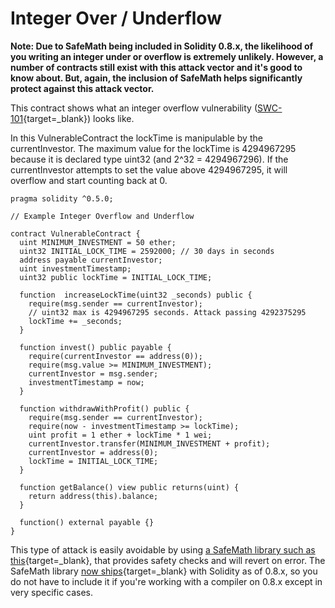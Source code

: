 Integer Over / Underflow
========================

**Note: Due to SafeMath being included in Solidity 0.8.x, the likelihood of you writing an integer under or overflow is extremely unlikely. However, a number of contracts still exist with this attack vector and it's good to know about. But, again, the inclusion of SafeMath helps significantly protect against this attack vector.**

This contract shows what an integer overflow vulnerability ([SWC-101](https://swcregistry.io/docs/SWC-101){target=_blank}) looks like.

In this VulnerableContract the lockTime is manipulable by the currentInvestor. The maximum value for the lockTime is 4294967295 because it is declared type uint32 (and 2^32 = 4294967296). If the currentInvestor attempts to set the value above 4294967295, it will overflow and start counting back at 0.

```
pragma solidity ^0.5.0;

// Example Integer Overflow and Underflow  

contract VulnerableContract {    
  uint MINIMUM_INVESTMENT = 50 ether;    
  uint32 INITIAL_LOCK_TIME = 2592000; // 30 days in seconds    
  address payable currentInvestor;    
  uint investmentTimestamp;    
  uint32 public lockTime = INITIAL_LOCK_TIME;      
  
  function  increaseLockTime(uint32 _seconds) public {        
    require(msg.sender == currentInvestor);        
    // uint32 max is 4294967295 seconds. Attack passing 4292375295
    lockTime += _seconds;     
  }          
  
  function invest() public payable {        
    require(currentInvestor == address(0));        
    require(msg.value >= MINIMUM_INVESTMENT);        
    currentInvestor = msg.sender;        
    investmentTimestamp = now;    
  }          
  
  function withdrawWithProfit() public {        
    require(msg.sender == currentInvestor);        
    require(now - investmentTimestamp >= lockTime);        
    uint profit = 1 ether + lockTime * 1 wei;        
    currentInvestor.transfer(MINIMUM_INVESTMENT + profit);        
    currentInvestor = address(0);        
    lockTime = INITIAL_LOCK_TIME;    
  }          
  
  function getBalance() view public returns(uint) {        
    return address(this).balance;    
  }          
  
  function() external payable {}
}
```
    
This type of attack is easily avoidable by using [a SafeMath library such as this](https://github.com/OpenZeppelin/openzeppelin-contracts/blob/master/contracts/utils/math/SafeMath.sol){target=_blank}, that provides safety checks and will revert on error. The SafeMath library [now ships](https://blog.soliditylang.org/2020/12/16/solidity-v0.8.0-release-announcement/){target=_blank} with Solidity as of 0.8.x, so you do not have to include it if you're working with a compiler on 0.8.x except in very specific cases.
